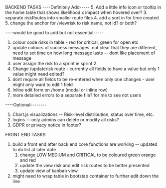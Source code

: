 BACKEND TASKS
----Definitely Add-----
5. Add a little info icon or tooltip in the home table that shows likelihood x impact when hovered over?
3. separate riskRoutes into smaller route files
4. add a sort in for time created
5. change the anchor for /viewrisk to risk name, not id? or both?


----would be good to add but not essential-----
1. colour code risks in table - red for critical, green for open etc
2. update colours of success messages. not clear that they are different, need to set time on how long message lasts
   -- dont like placement of message
2. user assign the risk to a sprint ie sprint 2
3. Change /updaterisk route - currently all fields to have a value but only 1 value might need edited?
4. dont require all fields to be re-entered when only one changes - user might only want to edit 1 field
5. Inline edit form on /home (modal or inline row)
6. more detailed errors to a separate file? for me to see not users

----Optional--------
1. Chart.js visualizations
   -- Risk-level distribution, status over time, etc.
3. logins
   -- only admins can delete or modify all risks?
4. GDPR or privacy notice in footer?


FRONT END TASKS
1. build a front end after back end core functions are working -- updated to do list at later date
   1. change LOW MEDIUM and CRITICAL to be coloured green orange and red
   2. update the view risk and edit risk routes to be better presented
   3. update view of kanban view
1. might need to wrap table in bootstap container to further edit down the line





